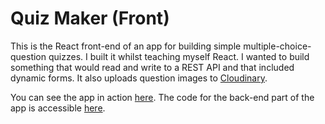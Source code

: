 # Quiz Maker (Front)

This is the React front-end of an app for building simple multiple-choice-question quizzes. I built it whilst teaching myself React. I wanted to build something that would read and write to a REST API and that included dynamic forms. It also uploads question images to [Cloudinary](https://cloudinary.com/). 

You can see the app in action [here](https://stubailey18.com/quiz-maker). The code for the back-end part of the app is accessible [here](https://github.com/stubailey18/quiz-maker-back).